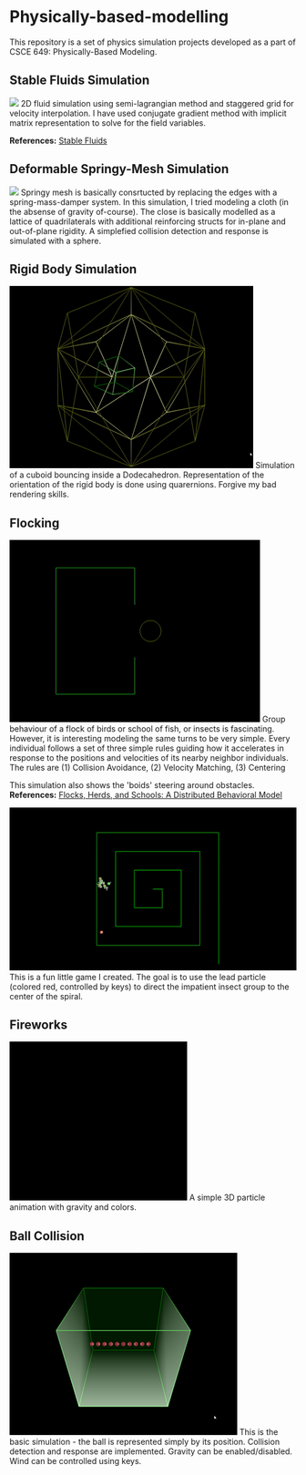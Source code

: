 # Physically-based-modelling
This repository is a set of physics simulation projects developed as a part of CSCE 649: Physically-Based Modeling.

## Stable Fluids Simulation
<img src="Gifs/FluidSim.gif">
2D fluid simulation using semi-lagrangian method and staggered grid for velocity interpolation. I have used conjugate gradient method with implicit matrix representation to solve for the field variables.

<b>References:</b> [Stable Fluids](https://dl.acm.org/citation.cfm?id=311548)

## Deformable Springy-Mesh Simulation
<img src="Gifs/Spring2.gif">
Springy mesh is basically consrtucted by replacing the edges with a spring-mass-damper system. In this simulation, I tried modeling a cloth (in the absense of gravity of-course). The close is basically modelled as a lattice of quadrilaterals with additional reinforcing structs for in-plane and out-of-plane rigidity. A simplefied collision detection and response is simulated with a sphere.

## Rigid Body Simulation
<img src="Gifs/RigidBody.gif">
Simulation of a cuboid bouncing inside a Dodecahedron. Representation of the orientation of the rigid body is done using quarernions. Forgive my bad rendering skills.

## Flocking
<img src="Gifs/Steering.gif">
Group behaviour of a flock of birds or school of fish, or insects is fascinating. However, it is interesting modeling the same turns to be very simple. Every individual follows a set of three simple rules guiding how it accelerates in response to the positions and velocities of its nearby neighbor individuals. The rules are (1) Collision Avoidance, (2) Velocity Matching, (3) Centering

This simulation also shows the 'boids' steering around obstacles.
<b>References:</b> [Flocks, Herds, and Schools: A Distributed Behavioral Model](https://team.inria.fr/imagine/files/2014/10/flocks-hers-and-schools.pdf)

<img src="Gifs/Spiral.gif">
This is a fun little game I created. The goal is to use the lead particle (colored red, controlled by keys) to direct the impatient insect group to the center of the spiral.

## Fireworks
<img src="Gifs/FireWorks.gif">
A simple 3D particle animation with gravity and colors.

## Ball Collision
<img src="Gifs/Collision.gif">
This is the basic simulation - the ball is represented simply by its position. Collision detection and response are implemented. Gravity can be enabled/disabled. Wind can be controlled using keys.

